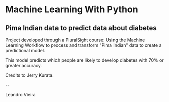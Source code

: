 # Machine Learning With Python
## Pima Indian data to predict data about diabetes

Project developed through a PluralSight course: Using the Machine Learning Workflow to process and transform "Pima Indian" data to create a predictional model.

This model predicts which people are likely to develop diabetes with 70% or greater accuracy.

Credits to Jerry Kurata.

--

Leandro Vieira

